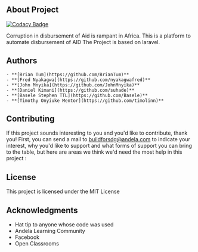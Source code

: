 ## About Project
[![Codacy Badge](https://api.codacy.com/project/badge/Grade/a002ef4aa50a4d029334e8fac94686c7)](https://app.codacy.com/gh/BuildForSDG/Team-153-Product?utm_source=github.com&utm_medium=referral&utm_content=BuildForSDG/Team-153-Product&utm_campaign=Badge_Grade_Settings)

Corruption in disbursement of Aid is rampant in Africa. This is a platform to automate disbursement of AID
The Project is based on laravel.

## Authors 
    - **[Brian Tum](https://github.com/BrianTum)**
    - **[Fred Nyakagwa](https://github.com/nyakagwafred)**
    - **[John Mnyika](https://github.com/JohnMnyika)**
    - **[Daniel Kimani](https://github.com/suhade)**
    - **[Basele Stephen TTL](https://github.com/Basele)**
    - **[Timothy Onyiuke Mentor](https://github.com/timolinn)**

## Contributing

If this project sounds interesting to you and you'd like to contribute, thank you! First, you can send a mail to buildforsdg@andela.com to indicate your interest, why you'd like to support and what forms of support you can bring to the table, but here are areas we think we'd need the most help in this project :

## License

This project is licensed under the MIT License

## Acknowledgments

-   Hat tip to anyone whose code was used
-   Andela Learning Community
-   Facebook
-   Open Classrooms
